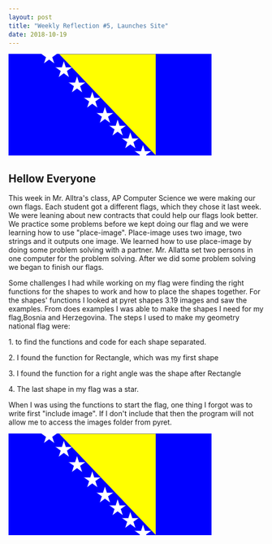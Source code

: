 ```yaml
---
layout: post
title: "Weekly Reflection #5, Launches Site"
date: 2018-10-19
---
```

![My Flag](/images/flag2.png)


<h2>Hellow Everyone</h2>
<p>This week in Mr. Alltra's class, AP Computer Science we were making our own flags. Each student got a different flags, which they chose it last week. We were leaning about new contracts that could help our flags look better. We practice some problems before we kept doing our flag and we were learning how to use "place-image". Place-image uses two image, two strings and it outputs one image. We learned how to use place-image by doing some problem solving with a partner. Mr. Allatta set two persons in one computer for the problem solving. After we did some problem solving we began to finish our flags. 
</p>
<p> Some challenges I had while working on my flag were finding the right functions for the shapes to work and how to place the shapes together. For the shapes' functions I looked at pyret shapes 3.19 images and saw the examples. From does examples I was able to make the shapes I need for my flag,Bosnia and Herzegovina. The steps I used to make my geometry national flag were:</p>
 <p> 1. to find the functions and code for each shape separated.</p>
 <p> 2. I found the function for Rectangle, which was my first shape</p>
 <p> 3. I found the function for a right angle was the shape after Rectangle</p>
 <p> 4. The last shape in my flag was a star. </p>
 <p> When I was using the functions to start the flag, one thing I forgot was to write first "include image". If I don't include that then the program will not allow me to access the images folder from pyret. </p>
 
 ![My Flag](/images/flag2.png)

